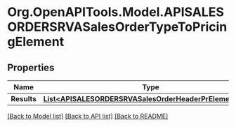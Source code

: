 # Org.OpenAPITools.Model.APISALESORDERSRVASalesOrderTypeToPricingElement

## Properties

Name | Type | Description | Notes
------------ | ------------- | ------------- | -------------
**Results** | [**List&lt;APISALESORDERSRVASalesOrderHeaderPrElementType&gt;**](APISALESORDERSRVASalesOrderHeaderPrElementType.md) |  | [optional] 

[[Back to Model list]](../README.md#documentation-for-models) [[Back to API list]](../README.md#documentation-for-api-endpoints) [[Back to README]](../README.md)

